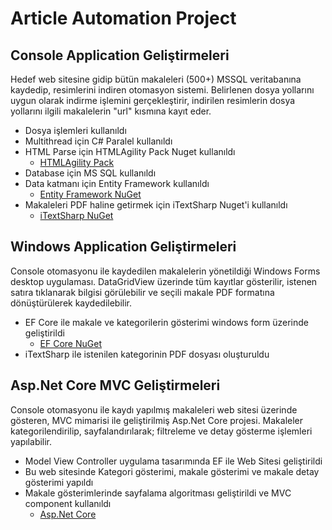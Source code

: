 # Article Automation Project


## Console Application Geliştirmeleri
Hedef web sitesine gidip bütün makaleleri (500+) MSSQL veritabanına kaydedip, resimlerini indiren otomasyon sistemi. Belirlenen dosya yollarını uygun olarak indirme işlemini gerçekleştirir, indirilen resimlerin dosya yollarını ilgili makalelerin "url" kısmına kayıt eder.

- Dosya işlemleri kullanıldı
- Multithread için C# Paralel kullanıldı
- HTML Parse için HTMLAgility Pack Nuget kullanıldı
  - [HTMLAgility Pack](https://html-agility-pack.net/)
- Database için MS SQL kullanıldı
- Data katmanı için Entity Framework kullanıldı
  - [Entity Framework NuGet](https://www.nuget.org/packages/EntityFramework/)
- Makaleleri PDF haline getirmek için iTextSharp Nuget'i kullanıldı
  - [iTextSharp NuGet](https://www.nuget.org/packages/iTextSharp/5.5.13.1)
    

## Windows Application Geliştirmeleri
Console otomasyonu ile kaydedilen makalelerin yönetildiği Windows Forms desktop uygulaması. DataGridView üzerinde tüm kayıtlar gösterilir, istenen satıra tıklanarak bilgisi görülebilir ve seçili makale PDF formatına dönüştürülerek kaydedilebilir.

- EF Core ile makale ve kategorilerin gösterimi windows form üzerinde geliştirildi
  - [EF Core NuGet](https://www.nuget.org/packages/Microsoft.EntityFrameworkCore/)
- iTextSharp ile istenilen kategorinin PDF dosyası oluşturuldu
    

## Asp.Net Core MVC Geliştirmeleri
Console otomasyonu ile kaydı yapılmış makaleleri web sitesi üzerinde gösteren, MVC mimarisi ile geliştirilmiş Asp.Net Core projesi. Makaleler kategorilendirilip, sayfalandırılarak; filtreleme ve detay gösterme işlemleri yapılabilir.
    
- Model View Controller uygulama tasarımında EF ile Web Sitesi geliştirildi
- Bu web sitesinde Kategori gösterimi, makale gösterimi ve makale detay gösterimi yapıldı
- Makale gösterimlerinde sayfalama algoritması geliştirildi ve MVC component kullanıldı
  - [Asp.Net Core](https://docs.microsoft.com/en-us/aspnet/core/?view=aspnetcore-2.2)
